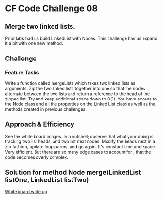 # CF Code Challenge 08
## Merge two linked lists.
Prior labs had us build LinkedList with Nodes. This challenge has us expand it a bit with one new method.

## Challenge
### Feature Tasks

Write a function called mergeLists which takes two linked lists as arguments. Zip the two linked lists together into one so that the nodes alternate between the two lists and return a reference to the head of the zipped list. Try and keep additional space down to O(1). You have access to the Node class and all the properties on the Linked List class as well as the methods created in previous challenges.

## Approach & Efficiency
See the white board images. In a nutshell; observe that what your doing is tracking two list heads, and two list next nodes. Modify the heads next in a zip fashion, update loop parms, and go again.
It's constant time and space. Very efficient. But there are so many edge cases to account for , that the code becomes overly complex.

## Solution for method Node merge(LinkedList listOne, LinkedList listTwo)
[White board write up](assets/ll_merge.jpg)
